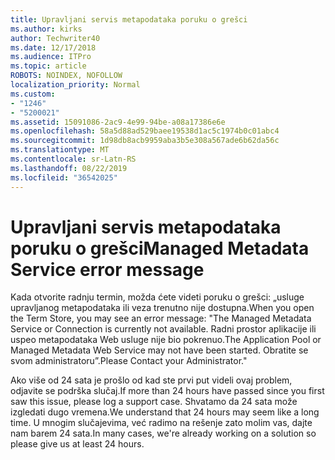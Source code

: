 ```yaml
---
title: Upravljani servis metapodataka poruku o grešci
ms.author: kirks
author: Techwriter40
ms.date: 12/17/2018
ms.audience: ITPro
ms.topic: article
ROBOTS: NOINDEX, NOFOLLOW
localization_priority: Normal
ms.custom:
- "1246"
- "5200021"
ms.assetid: 15091086-2ac9-4e99-94be-a08a17386e6e
ms.openlocfilehash: 58a5d88ad529baee19538d1ac5c1974b0c01abc4
ms.sourcegitcommit: 1d98db8acb9959aba3b5e308a567ade6b62da56c
ms.translationtype: MT
ms.contentlocale: sr-Latn-RS
ms.lasthandoff: 08/22/2019
ms.locfileid: "36542025"
---
```

# <a name="managed-metadata-service-error-message"></a><span data-ttu-id="88ab6-102">Upravljani servis metapodataka poruku o grešci</span><span class="sxs-lookup"><span data-stu-id="88ab6-102">Managed Metadata Service error message</span></span>

<span data-ttu-id="88ab6-103">Kada otvorite radnju termin, možda ćete videti poruku o grešci: „usluge upravljanog metapodataka ili veza trenutno nije dostupna.</span><span class="sxs-lookup"><span data-stu-id="88ab6-103">When you open the Term Store, you may see an error message: "The Managed Metadata Service or Connection is currently not available.</span></span> <span data-ttu-id="88ab6-104">Radni prostor aplikacije ili uspeo metapodataka Web usluge nije bio pokrenuo.</span><span class="sxs-lookup"><span data-stu-id="88ab6-104">The Application Pool or Managed Metadata Web Service may not have been started.</span></span> <span data-ttu-id="88ab6-105">Obratite se svom administratoru”.</span><span class="sxs-lookup"><span data-stu-id="88ab6-105">Please Contact your Administrator."</span></span>
  
<span data-ttu-id="88ab6-106">Ako više od 24 sata je prošlo od kad ste prvi put videli ovaj problem, odjavite se podrška slučaj.</span><span class="sxs-lookup"><span data-stu-id="88ab6-106">If more than 24 hours have passed since you first saw this issue, please log a support case.</span></span> <span data-ttu-id="88ab6-107">Shvatamo da 24 sata može izgledati dugo vremena.</span><span class="sxs-lookup"><span data-stu-id="88ab6-107">We understand that 24 hours may seem like a long time.</span></span> <span data-ttu-id="88ab6-108">U mnogim slučajevima, već radimo na rešenje zato molim vas, dajte nam barem 24 sata.</span><span class="sxs-lookup"><span data-stu-id="88ab6-108">In many cases, we're already working on a solution so please give us at least 24 hours.</span></span>
  
